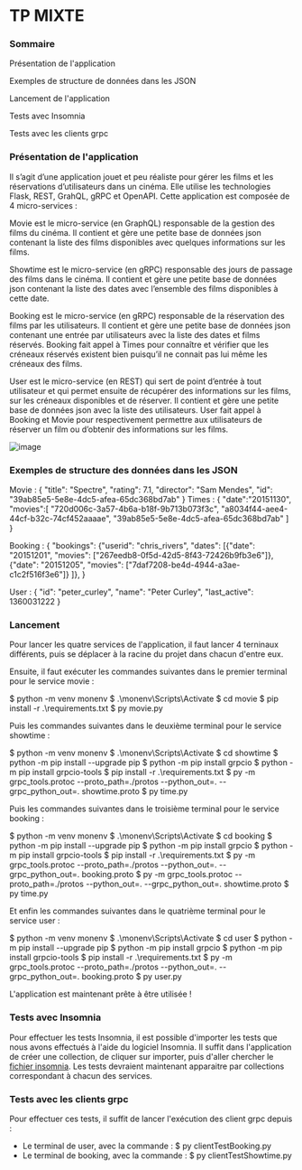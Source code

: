 # TP MIXTE

### Sommaire 
Présentation de l'application

Exemples de structure de données dans les JSON

Lancement de l'application

Tests avec Insomnia

Tests avec les clients grpc

### Présentation de l'application
Il s’agit d’une application jouet et peu réaliste pour gérer les films et les réservations d’utilisateurs dans un cinéma. Elle utilise les technologies Flask, REST, GrahQL, gRPC et OpenAPI.
Cette application est composée de 4 micro-services :

Movie est le micro-service (en GraphQL) responsable de la gestion des films du cinéma. Il contient et gère une petite base de données json contenant la liste des films disponibles avec quelques informations sur les films.

Showtime est le micro-service (en gRPC) responsable des jours de passage des films dans le cinéma. Il contient et gère une petite base de données json contenant la liste des dates avec l’ensemble des films disponibles à cette date.

Booking est le micro-service (en gRPC) responsable de la réservation des films par les utilisateurs. Il contient et gère une petite base de données json contenant une entrée par utilisateurs avec la liste des dates et films réservés. Booking fait appel à Times pour connaître et vérifier que les créneaux réservés existent bien puisqu’il ne connait pas lui même les créneaux des films.

User est le micro-service (en REST) qui sert de point d’entrée à tout utilisateur et qui permet ensuite de récupérer des informations sur les films, sur les créneaux disponibles et de réserver. Il contient et gère une petite base de données json avec la liste des utilisateurs. User fait appel à Booking et Movie pour respectivement permettre aux utilisateurs de réserver un film ou d’obtenir des informations sur les films.

![image](https://github.com/user-attachments/assets/aa173398-8337-44de-bda9-881e08dc7ff4)

### Exemples de structure des données dans les JSON
Movie : 
    {
      "title": "Spectre", 
      "rating": 7.1, 
      "director": "Sam Mendes", 
      "id": "39ab85e5-5e8e-4dc5-afea-65dc368bd7ab"
    }
Times : 
    {
      "date":"20151130",
      "movies":[
        "720d006c-3a57-4b6a-b18f-9b713b073f3c",
        "a8034f44-aee4-44cf-b32c-74cf452aaaae",
        "39ab85e5-5e8e-4dc5-afea-65dc368bd7ab"
      ]
    }

Booking : 
    {
        "bookings": {"userid": "chris_rivers", 
            "dates": 
                [{"date": "20151201", 
                "movies": ["267eedb8-0f5d-42d5-8f43-72426b9fb3e6"]}, 
                {"date": "20151205", 
                "movies": ["7daf7208-be4d-4944-a3ae-c1c2f516f3e6"]}
            ]},
    }

User : 
    {
      "id": "peter_curley",
      "name": "Peter Curley",
      "last_active": 1360031222
    }

### Lancement
Pour lancer les quatre services de l'application, il faut lancer 4 terninaux différents, puis se déplacer à la racine du projet dans chacun d'entre eux.

Ensuite, il faut exécuter les commandes suivantes dans le premier terminal pour le service movie :

$ python -m venv monenv
$ .\monenv\Scripts\Activate
$ cd movie
$ pip install -r .\requirements.txt
$ py movie.py

Puis les commandes suivantes dans le deuxième terminal pour le service showtime :

$ python -m venv monenv
$ .\monenv\Scripts\Activate
$ cd showtime
$ python -m pip install --upgrade pip
$ python -m pip install grpcio
$ python -m pip install grpcio-tools
$ pip install -r .\requirements.txt
$ py -m grpc_tools.protoc --proto_path=./protos --python_out=. --grpc_python_out=. showtime.proto 
$ py time.py

Puis les commandes suivantes dans le troisième terminal pour le service booking :

$ python -m venv monenv
$ .\monenv\Scripts\Activate
$ cd booking
$ python -m pip install --upgrade pip
$ python -m pip install grpcio
$ python -m pip install grpcio-tools
$ pip install -r .\requirements.txt
$ py -m grpc_tools.protoc --proto_path=./protos --python_out=. --grpc_python_out=. booking.proto 
$ py -m grpc_tools.protoc --proto_path=./protos --python_out=. --grpc_python_out=. showtime.proto 
$ py time.py

Et enfin les commandes suivantes dans le quatrième terminal pour le service user :

$ python -m venv monenv
$ .\monenv\Scripts\Activate
$ cd user
$ python -m pip install --upgrade pip
$ python -m pip install grpcio
$ python -m pip install grpcio-tools
$ pip install -r .\requirements.txt
$ py -m grpc_tools.protoc --proto_path=./protos --python_out=. --grpc_python_out=. booking.proto 
$ py user.py

L'application est maintenant prête à être utilisée !

### Tests avec Insomnia
Pour effectuer les tests Insomnia, il est possible d'importer les tests que nous avons effectués à l'aide
du logiciel Insomnia. Il suffit dans l'application de créer une collection, de cliquer sur importer, puis
d'aller chercher le [fichier insomnia](https://github.com/MathildeBurgevin/TP-Mixte/blob/main/insomnia/Insomnia_TP_Miste). Les tests devraient maintenant
apparaitre par collections correspondant à chacun des services.

### Tests avec les clients grpc

Pour effectuer ces tests, il suffit de lancer l'exécution des client grpc depuis :

 - Le terminal de user, avec la commande : $ py clientTestBooking.py
 - Le terminal de booking, avec la commande : $ py clientTestShowtime.py
